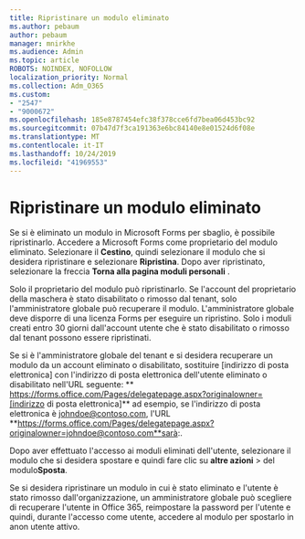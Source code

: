 ```yaml
---
title: Ripristinare un modulo eliminato
ms.author: pebaum
author: pebaum
manager: mnirkhe
ms.audience: Admin
ms.topic: article
ROBOTS: NOINDEX, NOFOLLOW
localization_priority: Normal
ms.collection: Adm_O365
ms.custom:
- "2547"
- "9000672"
ms.openlocfilehash: 185e8787454efc38f378cce6fd7bea06d453bc92
ms.sourcegitcommit: 07b47d7f3ca191363e6bc84140e8e01524d6f08e
ms.translationtype: MT
ms.contentlocale: it-IT
ms.lasthandoff: 10/24/2019
ms.locfileid: "41969553"
---
```

# <a name="restore-a-deleted-form"></a>Ripristinare un modulo eliminato

Se si è eliminato un modulo in Microsoft Forms per sbaglio, è possibile ripristinarlo. Accedere a Microsoft Forms come proprietario del modulo eliminato. Selezionare il **Cestino**, quindi selezionare il modulo che si desidera ripristinare e selezionare **Ripristina**. Dopo aver ripristinato, selezionare la freccia **Torna alla pagina moduli personali** .

Solo il proprietario del modulo può ripristinarlo. Se l'account del proprietario della maschera è stato disabilitato o rimosso dal tenant, solo l'amministratore globale può recuperare il modulo. L'amministratore globale deve disporre di una licenza Forms per eseguire un ripristino. Solo i moduli creati entro 30 giorni dall'account utente che è stato disabilitato o rimosso dal tenant possono essere ripristinati.

Se si è l'amministratore globale del tenant e si desidera recuperare un modulo da un account eliminato o disabilitato, sostituire [indirizzo di posta elettronica] con l'indirizzo di posta elettronica dell'utente eliminato o disabilitato nell'URL seguente: ** https://forms.office.com/Pages/delegatepage.aspx?originalowner=[indirizzo di posta elettronica]** ad esempio, se l'indirizzo di posta elettronica è johndoe@contoso.com, l'URL **https://forms.office.com/Pages/delegatepage.aspx?originalowner=johndoe@contoso.com**sarà:. 

Dopo aver effettuato l'accesso ai moduli eliminati dell'utente, selezionare il modulo che si desidera spostare e quindi fare clic su **altre azioni** > del modulo**Sposta**.

Se si desidera ripristinare un modulo in cui è stato eliminato e l'utente è stato rimosso dall'organizzazione, un amministratore globale può scegliere di recuperare l'utente in Office 365, reimpostare la password per l'utente e quindi, durante l'accesso come utente, accedere al modulo per spostarlo in anon utente attivo. 